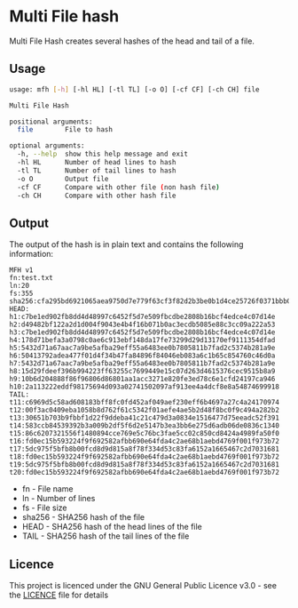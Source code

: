 # Multi File hash

Multi File Hash creates several hashes of the head and tail of a file.

## Usage

```bash
usage: mfh [-h] [-hl HL] [-tl TL] [-o O] [-cf CF] [-ch CH] file

Multi File Hash

positional arguments:
  file        File to hash

optional arguments:
  -h, --help  show this help message and exit
  -hl HL      Number of head lines to hash
  -tl TL      Number of tail lines to hash
  -o O        Output file
  -cf CF      Compare with other file (non hash file)
  -ch CH      Compare with other hash file
```

## Output

The output of the hash is in plain text and contains the following information:

```
MFH v1
fn:test.txt
ln:20
fs:355
sha256:cfa295bd6921065aea9750d7e779f63cf3f82d2b3be0b1d4ce25726f0371bbb0
HEAD:
h1:c7be1ed902fb8dd4d48997c6452f5d7e509fbcdbe2808b16bcf4edce4c07d14e
h2:d49482bf122a2d1d004f9043e4b4f16b071b0ac3ecdb5085e88c3cc09a222a53
h3:c7be1ed902fb8dd4d48997c6452f5d7e509fbcdbe2808b16bcf4edce4c07d14e
h4:178d71befa3a0798c0ae6c913ebf148da17fe73299d29d13170ef9111354dfad
h5:5432d71a67aac7a9be5afba29eff55a6483ee0b7805811b7fad2c5374b281a9e
h6:50413792adea477f01d4f34b47fa84896f84046eb083a6c1b65c854760c46d0a
h7:5432d71a67aac7a9be5afba29eff55a6483ee0b7805811b7fad2c5374b281a9e
h8:15d29fdeef396b994223ff63255c7699449e15c07d263d4615376cec9515b8a9
h9:10b6d204888f86f96806d86801aa1acc3271e820fe3ed78c6e1cfd24197ca946
h10:2a113222eddf98175694d093a02741502097af913ee4a4dcf8e8a54874699918
TAIL:
t11:c6969d5c58ad608183bff8fc0fd452af049aef230eff6b4697a27c4a24170974
t12:00f3ac0409eba1058b8d762f61c5342f01aefe4ae5b2d48f8bc0f9c494a282b2
t13:30651b703b9fbbf1d22f9ddeba41c21c479d3a0834e1516477d75eeadc52f391
t14:583ccb84539392b3a009b2df5f6d2e5147b3ea3bb6e275d6adb06de0836c1340
t15:86c6207321556f1480894cce769e5c76bc3fae5cc02c850cd8424a4989fa50f0
t16:fd0ec15b593224f9f692582afbb690e64fda4c2ae68b1aebd4769f001f973b72
t17:5dc975f5bfb8b00fcd8d9d815a8f78f334d53c83fa6152a1665467c2d7031681
t18:fd0ec15b593224f9f692582afbb690e64fda4c2ae68b1aebd4769f001f973b72
t19:5dc975f5bfb8b00fcd8d9d815a8f78f334d53c83fa6152a1665467c2d7031681
t20:fd0ec15b593224f9f692582afbb690e64fda4c2ae68b1aebd4769f001f973b72
```

- fn - File name
- ln - Number of lines
- fs - File size
- sha256 - SHA256 hash of the file
- HEAD - SHA256 hash of the head lines of the file
- TAIL - SHA256 hash of the tail lines of the file

## Licence

This project is licenced under the GNU General Public Licence v3.0 - see the [LICENCE](LICENCE) file for details
